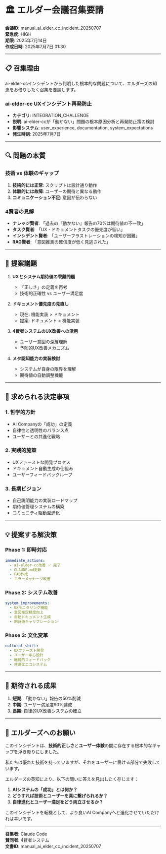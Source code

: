 # 🏛️ エルダー会議召集要請

**会議ID**: manual_ai_elder_cc_incident_20250707  
**緊急度**: HIGH  
**期限**: 2025年7月14日  
**作成日時**: 2025年7月7日 01:30

---

## 📋 **召集理由**

ai-elder-ccインシデントから判明した根本的な問題について、エルダーズの知恵をお借りしたく召集を要請します。

### ai-elder-cc UXインシデント再発防止
- **カテゴリ**: INTEGRATION_CHALLENGE
- **説明**: ai-elder-ccが「動かない」問題の根本原因分析と再発防止策の検討
- **影響システム**: user_experience, documentation, system_expectations
- **発生時刻**: 2025年7月7日

---

## 🔍 **問題の本質**

### 技術 vs 体験のギャップ
1. **技術的には正常**: スクリプトは設計通り動作
2. **体験的には故障**: ユーザーの期待と異なる動作
3. **コミュニケーション不足**: 意図が伝わらない

### 4賢者の見解
- **ナレッジ賢者**: 「過去の『動かない』報告の70%は期待値の不一致」
- **タスク賢者**: 「UX・ドキュメントタスクの優先度が低い」
- **インシデント賢者**: 「ユーザーフラストレーションの検知が困難」
- **RAG賢者**: 「意図推測の確信度が低く見逃された」

---

## 📝 **提案議題**

1. **UXとシステム期待値の乖離問題**
   - 「正しさ」の定義を再考
   - 技術的正確性 vs ユーザー満足度

2. **ドキュメント優先度の見直し**
   - 現在: 機能実装 > ドキュメント
   - 提案: ドキュメント = 機能実装

3. **4賢者システムのUX改善への活用**
   - ユーザー意図の深層理解
   - 予防的UX改善メカニズム

4. **メタ認知能力の実装検討**
   - システムが自身の限界を理解
   - 期待値の自動調整機能

---

## 🎯 **求められる決定事項**

### 1. 哲学的方針
- AI Companyの「成功」の定義
- 自律性と透明性のバランス点
- ユーザーとの共進化戦略

### 2. 実践的施策
- UXファーストな開発プロセス
- ドキュメント自動生成の仕組み
- ユーザーフィードバックループ

### 3. 長期ビジョン
- 自己説明能力の実装ロードマップ
- 期待値管理システムの構築
- コミュニティ駆動型進化

---

## 💡 **提案する解決策**

### Phase 1: 即時対応
```yaml
immediate_actions:
  - ai-elder-cc改善 ✅ 完了
  - CLAUDE.md更新
  - FAQ作成
  - エラーメッセージ改善
```

### Phase 2: システム改善
```yaml
system_improvements:
  - UXモニタリング機能
  - 意図推定精度向上
  - 自動ドキュメント生成
  - 期待値キャリブレーション
```

### Phase 3: 文化変革
```yaml
cultural_shift:
  - UXファースト開発
  - ユーザー中心設計
  - 継続的フィードバック
  - 共進化エコシステム
```

---

## 🌟 **期待される成果**

1. **短期**: 「動かない」報告の50%削減
2. **中期**: ユーザー満足度90%達成
3. **長期**: 自律的UX改善システムの確立

---

## 🙏 **エルダーズへのお願い**

このインシデントは、**技術的正しさ**と**ユーザー体験**の間に存在する根本的なギャップを浮き彫りにしました。

私たちは優れた技術を持っていますが、それをユーザーに届ける部分で失敗しています。

エルダーズの英知により、以下の問いに答えを見出したく存じます：

1. **AIシステムの「成功」とは何か？**
2. **どうすれば技術とユーザーを真に繋げられるか？**
3. **自律進化とユーザー満足をどう両立させるか？**

このインシデントを転機として、より良いAI Companyへと進化させていただければ幸いです。

---

**召集者**: Claude Code  
**賛同者**: 4賢者システム  
**文書ID**: manual_ai_elder_cc_incident_20250707